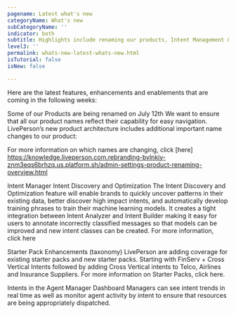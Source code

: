 ```yaml
---
pagename: Latest what's new
categoryName: What's new
subCategoryName: ''
indicator: both
subtitle: Highlights include renaming our products, Intent Management & more
level3: ''
permalink: whats-new-latest-whats-new.html
isTutorial: false
isNew: false

---
```

Here are the latest features, enhancements and enablements that are coming in the following weeks:

Some of our Products are being renamed on July 12th
We want to ensure that all our product names reflect their capability for easy navigation. LivePerson’s new product architecture includes additional important name changes to our product:

For more information on which names are changing, click [here] https://knowledge.liveperson.com.rebranding-bvlnkiy-znm3eqs6brhzq.us.platform.sh/admin-settings-product-renaming-overview.html

Intent Manager
Intent Discovery and Optimization
The Intent Discovery and Optimization feature will enable brands to quickly uncover patterns in their existing data, better discover high impact intents, and automatically develop training phrases to train their machine learning models. It creates a tight integration between Intent Analyzer and Intent Builder making it easy for users to annotate incorrectly classified messages so that models can be improved and new intent classes can be created. For more information, click here 

Starter Pack Enhancements (taxonomy)
LivePerson are adding coverage for existing starter packs and new starter packs. Starting with FinServ + Cross Vertical Intents followed by adding Cross Vertical intents to Telco, Airlines and Insurance Suppliers. For more information on Starter Packs, click here.

Intents in the Agent Manager Dashboard
Managers can see intent trends in real time as well as monitor agent activity by intent to ensure that resources are being appropriately dispatched.
